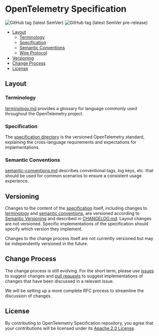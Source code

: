 # OpenTelemetry Specification

![GitHub tag (latest SemVer)](https://img.shields.io/github/tag/open-telemetry/specification.svg) ![GitHub tag (latest SemVer pre-release)](https://img.shields.io/github/tag-pre/opentelemetry/specification.svg)

* [Layout](#layout)
  * [Terminology](#terminology)
  * [Specification](#specification)
  * [Semantic Conventions](#semantic-conventions)
  * [Wire Protocol](#wire-protocol)
* [Versioning](#versioning)
* [Change Process](#change-process)
* [License](#license)

## Layout

### Terminology

[terminology.md](./terminology.md) provides a glossary for language commonly used throughout the OpenTelemetry project.

### Specification

The [specification directory](./specification/README.md) is the versioned OpenTelemetry standard, explaining the cross-language requirements and expectations for implementations.

### Semantic Conventions

[semantic-conventions.md](./semantic-conventions.md) describes conventional tags, log keys, etc. that should be used for common scenarios to ensure a consistent usage experience.

## Versioning

Changes to the content of the [specification](./specification.md) itself, including changes to [terminology](./terminology.md) and [semantic conventions](./semantic-conventions.md), are versioned according to [Semantic Versioning](https://semver.org/spec/v2.0.0.html) and described in [CHANGELOG.md](./changelog.md). Layout changes are not versioned. Specific implementations of the specification should specify which version they implement.

Changes to the change process itself are not currently versioned but may be independently versioned in the future.

## Change Process

The change process is still evolving. For the short term, please use [issues](https://github.com/open-telemetry/specification/issues) to suggest changes and [pull requests](https://github.com/open-telemetry/specification/pulls) to suggest implementations of changes that have been discussed in a relevant issue.

We will be setting up a more complete RFC process to streamline the discussion of changes.

## License

By contributing to OpenTelemetry Specification repository, you agree that your contributions will be licensed under its [Apache 2.0 License](https://github.com/open-telemetry/specification/blob/master/LICENSE).

